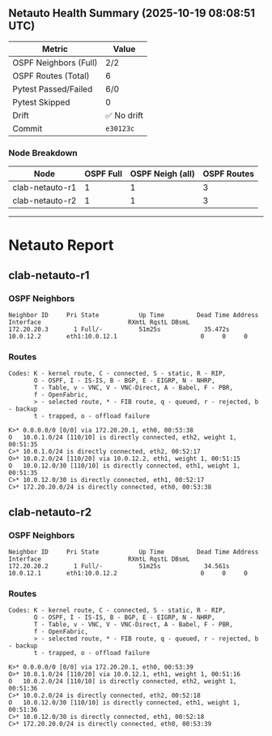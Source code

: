 ## Netauto Health Summary (2025-10-19 08:08:51 UTC)

| Metric | Value |
|---|---|
| OSPF Neighbors (Full) | 2/2 |
| OSPF Routes (Total) | 6 |
| Pytest Passed/Failed | 6/0 |
| Pytest Skipped | 0 |
| Drift | ✅ No drift |
| Commit | `e30123c` |

### Node Breakdown
| Node | OSPF Full | OSPF Neigh (all) | OSPF Routes |
|------|-----------|------------------|-------------|
| clab-netauto-r1 | 1 | 1 | 3 |
| clab-netauto-r2 | 1 | 1 | 3 |
---
# Netauto Report

## clab-netauto-r1
### OSPF Neighbors
``````
Neighbor ID     Pri State           Up Time         Dead Time Address         Interface                        RXmtL RqstL DBsmL
172.20.20.3       1 Full/-          51m25s            35.472s 10.0.12.2       eth1:10.0.12.1                       0     0     0
``````
### Routes
``````
Codes: K - kernel route, C - connected, S - static, R - RIP,
       O - OSPF, I - IS-IS, B - BGP, E - EIGRP, N - NHRP,
       T - Table, v - VNC, V - VNC-Direct, A - Babel, F - PBR,
       f - OpenFabric,
       > - selected route, * - FIB route, q - queued, r - rejected, b - backup
       t - trapped, o - offload failure

K>* 0.0.0.0/0 [0/0] via 172.20.20.1, eth0, 00:53:38
O   10.0.1.0/24 [110/10] is directly connected, eth2, weight 1, 00:51:35
C>* 10.0.1.0/24 is directly connected, eth2, 00:52:17
O>* 10.0.2.0/24 [110/20] via 10.0.12.2, eth1, weight 1, 00:51:15
O   10.0.12.0/30 [110/10] is directly connected, eth1, weight 1, 00:51:35
C>* 10.0.12.0/30 is directly connected, eth1, 00:52:17
C>* 172.20.20.0/24 is directly connected, eth0, 00:53:38
``````

## clab-netauto-r2
### OSPF Neighbors
``````
Neighbor ID     Pri State           Up Time         Dead Time Address         Interface                        RXmtL RqstL DBsmL
172.20.20.2       1 Full/-          51m25s            34.561s 10.0.12.1       eth1:10.0.12.2                       0     0     0
``````
### Routes
``````
Codes: K - kernel route, C - connected, S - static, R - RIP,
       O - OSPF, I - IS-IS, B - BGP, E - EIGRP, N - NHRP,
       T - Table, v - VNC, V - VNC-Direct, A - Babel, F - PBR,
       f - OpenFabric,
       > - selected route, * - FIB route, q - queued, r - rejected, b - backup
       t - trapped, o - offload failure

K>* 0.0.0.0/0 [0/0] via 172.20.20.1, eth0, 00:53:39
O>* 10.0.1.0/24 [110/20] via 10.0.12.1, eth1, weight 1, 00:51:16
O   10.0.2.0/24 [110/10] is directly connected, eth2, weight 1, 00:51:36
C>* 10.0.2.0/24 is directly connected, eth2, 00:52:18
O   10.0.12.0/30 [110/10] is directly connected, eth1, weight 1, 00:51:36
C>* 10.0.12.0/30 is directly connected, eth1, 00:52:18
C>* 172.20.20.0/24 is directly connected, eth0, 00:53:39
``````

